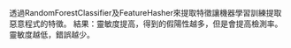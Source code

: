 透過RandomForestClassifier及FeatureHasher來提取特徵讓機器學習訓練提取惡意程式的特徵。
結果：靈敏度提高，得到的假陽性越多，但是會提高檢測率。靈敏度越低，錯誤越少。
